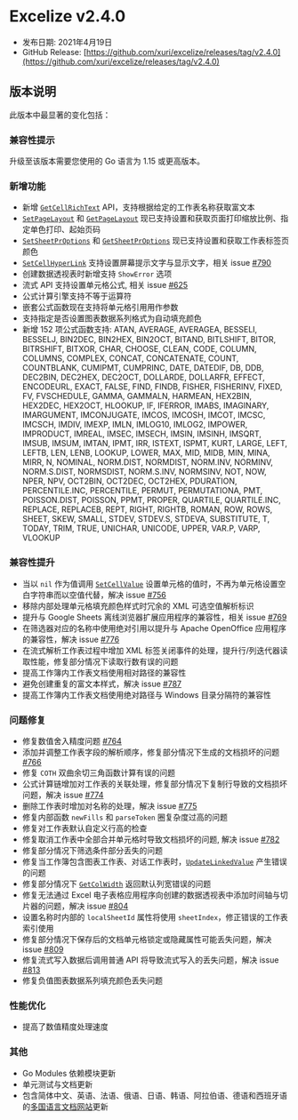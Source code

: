 # Excelize v2.4.0

* 发布日期: 2021年4月19日
* GitHub Release: [https://github.com/xuri/excelize/releases/tag/v2.4.0](https://github.com/xuri/excelize/releases/tag/v2.4.0)

## 版本说明

此版本中最显著的变化包括：

### 兼容性提示

升级至该版本需要您使用的 Go 语言为 1.15 或更高版本。

### 新增功能

* 新增 [`GetCellRichText`](https://pkg.go.dev/github.com/xuri/excelize/v2@v2.4.0#File.GetCellRichText) API，支持根据给定的工作表名称获取富文本
* [`SetPageLayout`](https://pkg.go.dev/github.com/xuri/excelize/v2@v2.4.0#File.SetPageLayout) 和 [`GetPageLayout`](https://pkg.go.dev/github.com/xuri/excelize/v2@v2.4.0#File.GetPageLayout) 现已支持设置和获取页面打印缩放比例、指定单色打印、起始页码
* [`SetSheetPrOptions`](https://pkg.go.dev/github.com/xuri/excelize/v2@v2.4.0#File.SetSheetPrOptions) 和 [`GetSheetPrOptions`](https://pkg.go.dev/github.com/xuri/excelize/v2@v2.4.0#File.GetSheetPrOptions) 现已支持设置和获取工作表标签页颜色
* [`SetCellHyperLink`](https://pkg.go.dev/github.com/xuri/excelize/v2@v2.4.0#File.SetCellHyperLink) 支持设置屏幕提示文字与显示文字，相关 issue [#790](https://github.com/xuri/excelize/issues/790)
* 创建数据透视表时新增支持 `ShowError` 选项
* 流式 API 支持设置单元格公式, 相关 issue [#625](https://github.com/xuri/excelize/issues/625)
* 公式计算引擎支持不等于运算符
* 嵌套公式函数现在支持将单元格引用用作参数
* 支持指定是否设置图表数据系列格式为自动填充颜色
* 新增 152 项公式函数支持: ATAN, AVERAGE, AVERAGEA, BESSELI, BESSELJ, BIN2DEC, BIN2HEX, BIN2OCT, BITAND, BITLSHIFT, BITOR, BITRSHIFT, BITXOR, CHAR, CHOOSE, CLEAN, CODE, COLUMN, COLUMNS, COMPLEX, CONCAT, CONCATENATE, COUNT, COUNTBLANK, CUMIPMT, CUMPRINC, DATE, DATEDIF, DB, DDB, DEC2BIN, DEC2HEX, DEC2OCT, DOLLARDE, DOLLARFR, EFFECT, ENCODEURL, EXACT, FALSE, FIND, FINDB, FISHER, FISHERINV, FIXED, FV, FVSCHEDULE, GAMMA, GAMMALN, HARMEAN, HEX2BIN, HEX2DEC, HEX2OCT, HLOOKUP, IF, IFERROR, IMABS, IMAGINARY, IMARGUMENT, IMCONJUGATE, IMCOS, IMCOSH, IMCOT, IMCSC, IMCSCH, IMDIV, IMEXP, IMLN, IMLOG10, IMLOG2, IMPOWER, IMPRODUCT, IMREAL, IMSEC, IMSECH, IMSIN, IMSINH, IMSQRT, IMSUB, IMSUM, IMTAN, IPMT, IRR, ISTEXT, ISPMT, KURT, LARGE, LEFT, LEFTB, LEN, LENB, LOOKUP, LOWER, MAX, MID, MIDB, MIN, MINA, MIRR, N, NOMINAL, NORM.DIST, NORMDIST, NORM.INV, NORMINV, NORM.S.DIST, NORMSDIST, NORM.S.INV, NORMSINV, NOT, NOW, NPER, NPV, OCT2BIN, OCT2DEC, OCT2HEX, PDURATION, PERCENTILE.INC, PERCENTILE, PERMUT, PERMUTATIONA, PMT, POISSON.DIST, POISSON, PPMT, PROPER, QUARTILE, QUARTILE.INC, REPLACE, REPLACEB, REPT, RIGHT, RIGHTB, ROMAN, ROW, ROWS, SHEET, SKEW, SMALL, STDEV, STDEV.S, STDEVA, SUBSTITUTE, T, TODAY, TRIM, TRUE, UNICHAR, UNICODE, UPPER, VAR.P, VARP, VLOOKUP

### 兼容性提升

* 当以 `nil` 作为值调用 [`SetCellValue`](https://pkg.go.dev/github.com/xuri/excelize/v2@v2.4.0#File.SetCellValue) 设置单元格的值时，不再为单元格设置空白字符串而以空值代替，解决 issue [#756](https://github.com/xuri/excelize/issues/756)
* 移除内部处理单元格填充颜色样式时冗余的 XML 可选空值解析标识
* 提升与 Google Sheets 离线浏览器扩展应用程序的兼容性，相关 issue [#769](https://github.com/xuri/excelize/issues/769)
* 在筛选器对应的名称中使用绝对引用以提升与 Apache OpenOffice 应用程序的兼容性，解决 issue [#776](https://github.com/xuri/excelize/issues/776)
* 在流式解析工作表过程中增加 XML 标签关闭事件的处理，提升行/列迭代器读取性能，修复部分情况下读取行数有误的问题
* 提高工作簿内工作表文档使用相对路径的兼容性
* 避免创建重复的富文本样式，解决 issue [#787](https://github.com/xuri/excelize/issues/787)
* 提高工作簿内工作表文档使用绝对路径与 Windows 目录分隔符的兼容性

### 问题修复

* 修复数值舍入精度问题 [#764](https://github.com/xuri/excelize/issues/764)
* 添加并调整工作表字段的解析顺序，修复部分情况下生成的文档损坏的问题 [#766](https://github.com/xuri/excelize/issues/766)
* 修复 `COTH` 双曲余切三角函数计算有误的问题
* 公式计算链增加对工作表的关联处理，修复部分情况下复制行导致的文档损坏问题，解决 issue [#774](https://github.com/xuri/excelize/issues/774)
* 删除工作表时增加对名称的处理，解决 issue [#775](https://github.com/xuri/excelize/issues/775)
* 修复内部函数 `newFills` 和 `parseToken` 圈复杂度过高的问题
* 修复对工作表默认自定义行高的检查
* 修复取消工作表中全部合并单元格时导致文档损坏的问题, 解决 issue [#782](https://github.com/xuri/excelize/issues/782)
* 修复部分情况下筛选条件部分丢失的问题
* 修复当工作簿包含图表工作表、对话工作表时，[`UpdateLinkedValue`](https://pkg.go.dev/github.com/xuri/excelize/v2@v2.4.0#File.UpdateLinkedValue) 产生错误的问题
* 修复部分情况下 [`GetColWidth`](https://pkg.go.dev/github.com/xuri/excelize/v2@v2.4.0#File.GetColWidth) 返回默认列宽错误的问题
* 修复无法通过 Excel 电子表格应用程序向创建的数据透视表中添加时间轴与切片器的问题，解决 issue [#804](https://github.com/xuri/excelize/issues/804)
* 设置名称时内部的 `localSheetId` 属性将使用 `sheetIndex`，修正错误的工作表索引使用
* 修复部分情况下保存后的文档单元格锁定或隐藏属性可能丢失问题，解决 issue [#809](https://github.com/xuri/excelize/issues/809)
* 修复流式写入数据后调用普通 API 将导致流式写入的丢失问题，解决 issue [#813](https://github.com/xuri/excelize/issues/813)
* 修复负值图表数据系列填充颜色丢失问题

### 性能优化

* 提高了数值精度处理速度

### 其他

* Go Modules 依赖模块更新
* 单元测试与文档更新
* 包含简体中文、英语、法语、俄语、日语、韩语、阿拉伯语、德语和西班牙语的[多国语言文档网站](https://xuri.me/excelize)更新

